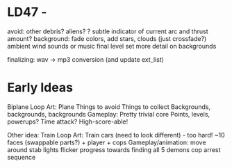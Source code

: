 LD47 -
============================

avoid: other debris? aliens?
? subtle indicator of current arc and thrust amount?
background: fade colors, add stars, clouds (just crossfade?)
ambient wind sounds or music
final level set
more detail on backgrounds

finalizing:
  wav -> mp3 conversion (and update ext_list)

Early Ideas
===========
Biplane Loop
Art:
  Plane
  Things to avoid
  Things to collect
  Backgrounds, backgrounds, backgrounds
Gameplay:
  Pretty trivial core
  Points, levels, powerups? Time attack?
    High-score-able!

Other idea: Train Loop
Art:
  Train cars (need to look different) - too hard!
  ~10 faces (swappable parts?) + player + cops
Gameplay/animation:
  move around
  stab
  lights flicker
  progress towards finding all 5 demons
  cop arrest sequence
